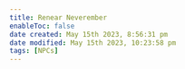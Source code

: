 ```yaml
---
title: Renear Neverember
enableToc: false
date created: May 15th 2023, 8:56:31 pm
date modified: May 15th 2023, 10:23:58 pm
tags: [NPCs]
---
```

